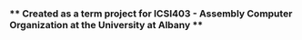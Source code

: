 ### ** Created as a term project for ICSI403 - Assembly Computer Organization at the University at Albany **
